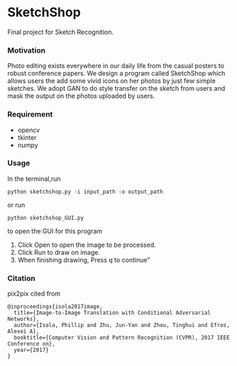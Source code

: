 # SketchShop
Final project for Sketch Recognition.

### Motivation
Photo editing exists everywhere in our daily life from the casual posters to robust conference papers. We design a program called SketchShop which allows users the add some vivid icons on her photos by just few simple sketches. We adopt GAN to do style transfer on the sketch from users and mask the output on the photos uploaded by users.

### Requirement
* opencv
* tkinter
* numpy

### Usage
In the terminal,run
```
python sketchshop.py -i input_path -o output_path
```

or run 
```
python sketchshop_GUI.py
```
to open the GUI for this program

1. Click Open to open the image to be processed.  
2. Click Run to draw on image.  
3. When finishing drawing, Press q to continue"

### Citation
pix2pix cited from 
```
@inproceedings{isola2017image,
  title={Image-to-Image Translation with Conditional Adversarial Networks},
  author={Isola, Phillip and Zhu, Jun-Yan and Zhou, Tinghui and Efros, Alexei A},
  booktitle={Computer Vision and Pattern Recognition (CVPR), 2017 IEEE Conference on},
  year={2017}
}
```